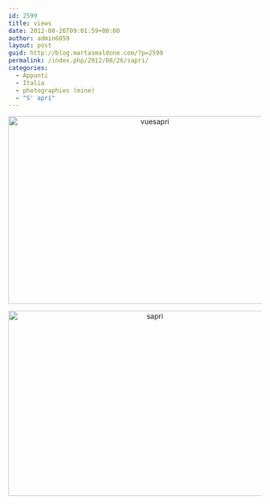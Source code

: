 ```yaml
---
id: 2599
title: views
date: 2012-08-26T09:01:59+00:00
author: admin6059
layout: post
guid: http://blog.martasmaldone.com/?p=2599
permalink: /index.php/2012/08/26/sapri/
categories:
  - Appunti
  - Italia
  - photographies (mine)
  - "S' aprì"
---
```

<p style="text-align: center;">
  <img class="size-full wp-image-3776 aligncenter" src="http://blog.martasmaldone.eu/wp-content/uploads/2012/08/vuesapri-1.jpg" alt="vuesapri" width="567" height="374" srcset="http://blog.martasmaldone.eu/wp-content/uploads/2012/08/vuesapri-1.jpg 567w, http://blog.martasmaldone.eu/wp-content/uploads/2012/08/vuesapri-1-300x198.jpg 300w" sizes="(max-width: 567px) 100vw, 567px" />
</p>

<p style="text-align: center;">
  <img class="aligncenter size-full wp-image-3774" src="http://blog.martasmaldone.eu/wp-content/uploads/2012/08/sapri.jpg" alt="sapri" width="567" height="369" srcset="http://blog.martasmaldone.eu/wp-content/uploads/2012/08/sapri.jpg 567w, http://blog.martasmaldone.eu/wp-content/uploads/2012/08/sapri-300x195.jpg 300w" sizes="(max-width: 567px) 100vw, 567px" />
</p>